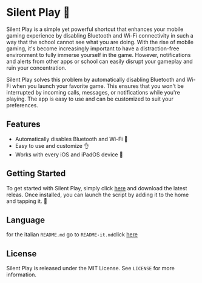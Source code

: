 # Silent Play 🤫

Silent Play is a simple yet powerful shortcut that enhances your mobile gaming experience by disabling Bluetooth and Wi-Fi connectivity in such a way that the school cannot see what you are doing. With the rise of mobile gaming, it's become increasingly important to have a distraction-free environment to fully immerse yourself in the game. However, notifications and alerts from other apps or school can easily disrupt your gameplay and ruin your concentration. 

Silent Play solves this problem by automatically disabling Bluetooth and Wi-Fi when you launch your favorite game. This ensures that you won't be interrupted by incoming calls, messages, or notifications while you're playing. The app is easy to use and can be customized to suit your preferences. 

## Features

- Automatically disables Bluetooth and Wi-Fi 📵
- Easy to use and customize 👌
- Works with every iOS and iPadOS device 📱

## Getting Started

To get started with Silent Play, simply click [here](https://github.com/Berry-13/SilentPlay/releases) and download the latest releas. Once installed, you can launch the script by adding it to the home and tapping it. 🚀

## Language

for the italian `README.md` go to `README-it.md`click [here](https://github.com/Berry-13/SilentPlay/edit/main/README-it.md)

## License

Silent Play is released under the MIT License. See `LICENSE` for more information.
